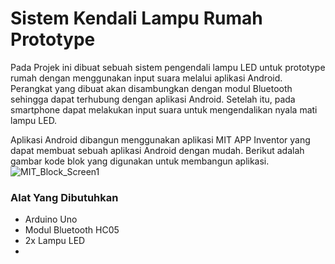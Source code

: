 # Sistem Kendali Lampu Rumah Prototype

Pada Projek ini dibuat sebuah sistem pengendali lampu LED untuk prototype rumah dengan menggunakan input suara melalui aplikasi Android. Perangkat yang dibuat akan disambungkan dengan modul Bluetooth sehingga dapat terhubung dengan aplikasi Android. Setelah itu, pada smartphone dapat melakukan input suara untuk mengendalikan nyala mati lampu LED.

Aplikasi Android dibangun menggunakan aplikasi MIT APP Inventor yang dapat membuat sebuah aplikasi Android dengan mudah. Berikut adalah gambar kode blok yang digunakan untuk membangun aplikasi. ![MIT_Block_Screen1](SmartHome/Ilustrasi_App/MIT_Block_Screen1.PNG) 

### Alat Yang Dibutuhkan
- Arduino Uno
- Modul Bluetooth HC05
- 2x Lampu LED
- 
